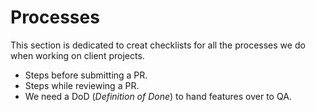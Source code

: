 # Processes

This section is dedicated to creat checklists for all the processes we do when working on client projects.

- Steps before submitting a PR.
- Steps while reviewing a PR.
- We need a DoD (_Definition of Done_) to hand features over to QA.
